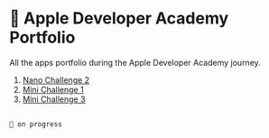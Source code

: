 #  Apple Developer Academy Portfolio
All the apps portfolio during the Apple Developer Academy journey. 
<br/>
1. [Nano Challenge 2](https://github.com/Jevania/Apple-Developer-Academy-Portfolio/tree/main/Nano%20Challenge/2)
2. [Mini Challenge 1](https://github.com/Jevania/Apple-Developer-Academy-Portfolio/tree/main/Mini%20Challenge/1)
3. [Mini Challenge 3](https://github.com/Jevania/Apple-Developer-Academy-Portfolio/tree/main/Mini%20Challenge/2)

## 
`🚧 on progress`
